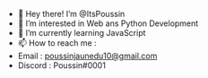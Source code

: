 - 👋 Hey there! I’m @ItsPoussin
- 👀 I’m interested in Web ans Python Development
- 🌱 I’m currently learning JavaScript
- 📫 How to reach me :
- Email : poussinjaunedu10@gmail.com
- Discord : Poussin#0001

<!---
ItsPoussin/ItsPoussin is a ✨ special ✨ repository because its `README.md` (this file) appears on your GitHub profile.
You can click the Preview link to take a look at your changes.
--->
